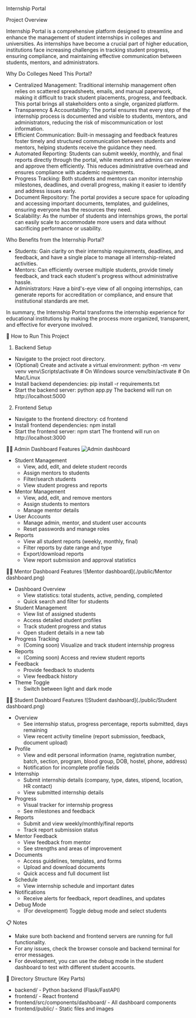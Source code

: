 Internship Portal


Project Overview

Internship Portal is a comprehensive platform designed to streamline and enhance the management of student internships in colleges and universities. As internships have become a crucial part of higher education, institutions face increasing challenges in tracking student progress, ensuring compliance, and maintaining effective communication between students, mentors, and administrators.

Why Do Colleges Need This Portal?

- Centralized Management: Traditional internship management often relies on scattered spreadsheets, emails, and manual paperwork, making it difficult to track student placements, progress, and feedback. This portal brings all stakeholders onto a single, organized platform.
- Transparency & Accountability: The portal ensures that every step of the internship process is documented and visible to students, mentors, and administrators, reducing the risk of miscommunication or lost information.
- Efficient Communication: Built-in messaging and feedback features foster timely and structured communication between students and mentors, helping students receive the guidance they need.
- Automated Reporting: Students can submit weekly, monthly, and final reports directly through the portal, while mentors and admins can review and approve them efficiently. This reduces administrative overhead and ensures compliance with academic requirements.
- Progress Tracking: Both students and mentors can monitor internship milestones, deadlines, and overall progress, making it easier to identify and address issues early.
- Document Repository: The portal provides a secure space for uploading and accessing important documents, templates, and guidelines, ensuring everyone has the resources they need.
- Scalability: As the number of students and internships grows, the portal can easily scale to accommodate more users and data without sacrificing performance or usability.

Who Benefits from the Internship Portal?

- Students: Gain clarity on their internship requirements, deadlines, and feedback, and have a single place to manage all internship-related activities.
- Mentors: Can efficiently oversee multiple students, provide timely feedback, and track each student's progress without administrative hassle.
- Administrators: Have a bird's-eye view of all ongoing internships, can generate reports for accreditation or compliance, and ensure that institutional standards are met.

In summary, the Internship Portal transforms the internship experience for educational institutions by making the process more organized, transparent, and effective for everyone involved.



🚀 How to Run This Project

1. Backend Setup

- Navigate to the project root directory.
- (Optional) Create and activate a virtual environment:
  python -m venv venv
  venv\Scripts\activate  # On Windows
  source venv/bin/activate  # On Mac/Linux
- Install backend dependencies:
  pip install -r requirements.txt
- Start the backend server:
  python app.py
  The backend will run on http://localhost:5000

2. Frontend Setup

- Navigate to the frontend directory:
  cd frontend
- Install frontend dependencies:
  npm install
- Start the frontend server:
  npm start
  The frontend will run on http://localhost:3000


🧑‍💼 Admin Dashboard Features
![Admin dashboard](https://github.com/user-attachments/assets/3756d293-2494-482e-8db7-cecebaa3d2a9)


- Student Management
  - View, add, edit, and delete student records
  - Assign mentors to students
  - Filter/search students
  - View student progress and reports
- Mentor Management
  - View, add, edit, and remove mentors
  - Assign students to mentors
  - Manage mentor details
- User Accounts
  - Manage admin, mentor, and student user accounts
  - Reset passwords and manage roles
- Reports
  - View all student reports (weekly, monthly, final)
  - Filter reports by date range and type
  - Export/download reports
  - View report submission and approval statistics


🧑‍🏫 Mentor Dashboard Features
![Mentor dashboard](./public/Mentor dashboard.png)
- Dashboard Overview
  - View statistics: total students, active, pending, completed
  - Quick search and filter for students
- Student Management
  - View list of assigned students
  - Access detailed student profiles
  - Track student progress and status
  - Open student details in a new tab
- Progress Tracking
  - (Coming soon) Visualize and track student internship progress
- Reports
  - (Coming soon) Access and review student reports
- Feedback
  - Provide feedback to students
  - View feedback history
- Theme Toggle
  - Switch between light and dark mode


🧑‍🎓 Student Dashboard Features
![Student dashboard](./public/Student dashboard.png)

- Overview
  - See internship status, progress percentage, reports submitted, days remaining
  - View recent activity timeline (report submission, feedback, document upload)
- Profile
  - View and edit personal information (name, registration number, batch, section, program, blood group, DOB, hostel, phone, address)
  - Notification for incomplete profile fields
- Internship
  - Submit internship details (company, type, dates, stipend, location, HR contact)
  - View submitted internship details
- Progress
  - Visual tracker for internship progress
  - See milestones and feedback
- Reports
  - Submit and view weekly/monthly/final reports
  - Track report submission status
- Mentor Feedback
  - View feedback from mentor
  - See strengths and areas of improvement
- Documents
  - Access guidelines, templates, and forms
  - Upload and download documents
  - Quick access and full document list
- Schedule
  - View internship schedule and important dates
- Notifications
  - Receive alerts for feedback, report deadlines, and updates
- Debug Mode
  - (For development) Toggle debug mode and select students


📋 Notes
- Make sure both backend and frontend servers are running for full functionality.
- For any issues, check the browser console and backend terminal for error messages.
- For development, you can use the debug mode in the student dashboard to test with different student accounts.


📂 Directory Structure (Key Parts)

- backend/ - Python backend (Flask/FastAPI)
- frontend/ - React frontend
- frontend/src/components/dashboard/ - All dashboard components
- frontend/public/ - Static files and images




